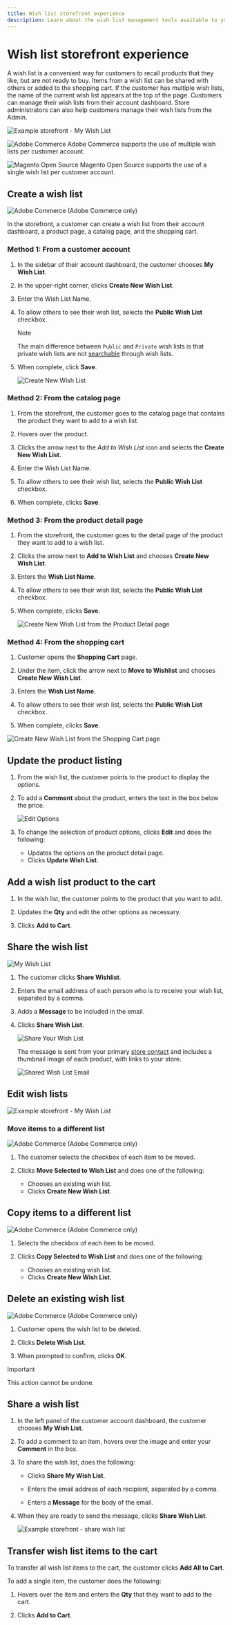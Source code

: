 ```yaml
---
title: Wish list storefront experience
description: Learn about the wish list management tools available to your customers on the storefront.
---
```

# Wish list storefront experience

A wish list is a convenient way for customers to recall products that they like, but are not ready to buy. Items from a wish list can be shared with others or added to the shopping cart. If the customer has multiple wish lists, the name of the current wish list appears at the top of the page. Customers can manage their wish lists from their account dashboard. Store administrators can also help customers manage their wish lists from the Admin.

![Example storefront - My Wish List](./assets/storefront-my-wishlist.png)<!-- zoom -->

![Adobe Commerce](../assets/adobe-logo.svg) Adobe Commerce supports the use of multiple wish lists per customer account.

![Magento Open Source](../assets/open-source.svg) Magento Open Source supports the use of a single wish list per customer account.

## Create a wish list

![Adobe Commerce](../assets/adobe-logo.svg) (Adobe Commerce only)

In the storefront, a customer can create a wish list from their account dashboard, a product page, a catalog page, and the shopping cart.

### Method 1: From a customer account

1. In the sidebar of their account dashboard, the customer chooses **My Wish List**.

1. In the upper-right corner, clicks **Create New Wish List**.

1. Enter the Wish List Name.

1. To allow others to see their wish list, selects the **Public Wish List** checkbox.

   >[!NOTE]
   >
   >The main difference between `Public` and `Private` wish lists is that private wish lists are not [searchable](wishlist-configuration.md#add-wish-list-search) through wish lists.

1. When complete, click **Save**.

   ![Create New Wish List](./assets/account-dashboard-wishlist-create-new.png)<!-- zoom -->

### Method 2: From the catalog page

1. From the storefront, the customer goes to the catalog page that contains the product they want to add to a wish list.

1. Hovers over the product.

1. Clicks the arrow next to the _Add to Wish List_ icon and selects the **Create New Wish List**.

1. Enter the Wish List Name.

1. To allow others to see their wish list, selects the **Public Wish List** checkbox.

1. When complete, clicks **Save**.

### Method 3: From the product detail page

1. From the storefront, the customer goes to the detail page of the product they want to add to a wish list.

1. Clicks the arrow next to **Add to Wish List** and chooses **Create New Wish List**.

1. Enters the **Wish List Name**.

1. To allow others to see their wish list, selects the **Public Wish List** checkbox.

1. When complete, clicks **Save**.

   ![Create New Wish List from the Product Detail page](./assets/account-dashboard-wishlist-create-from-pdp.png)<!-- zoom -->

### Method 4: From the shopping cart

1. Customer opens the **Shopping Cart** page.

1. Under the item, click the arrow next to **Move to Wishlist** and chooses **Create New Wish List**.

1. Enters the **Wish List Name**.

1. To allow others to see their wish list, selects the **Public Wish List** checkbox.

1. When complete, clicks **Save**.

![Create New Wish List from the Shopping Cart page](./assets/account-dashboard-wishlist-create-from-cart.png)<!-- zoom -->

## Update the product listing

1. From the wish list, the customer points to the product to display the options.

1. To add a **Comment** about the product, enters the text in the box below the price.

    ![Edit Options](./assets/account-dashboard-wishlist-edit-options.png)<!-- zoom -->

1. To change the selection of product options, clicks **Edit** and does the following:

    - Updates the options on the product detail page.
    - Clicks **Update Wish List**.

## Add a wish list product to the cart

1. In the wish list, the customer points to the product that you want to add.

1. Updates the **Qty** and edit the other options as necessary.

1. Clicks **Add to Cart**.

## Share the wish list

![My Wish List](./assets/account-dashboard-wishlist.png)<!-- zoom -->

1. The customer clicks **Share Wishlist**.

1. Enters the email address of each person who is to receive your wish list, separated by a comma.

1. Adds a **Message** to be included in the email.

1. Clicks **Share Wish List**.

   ![Share Your Wish List](./assets/account-dashboard-wishlist-sharing.png)<!-- zoom -->

   The message is sent from your primary [store contact](https://docs.magento.com/user-guide/stores/store-email-addresses.html) and includes a thumbnail image of each product, with links to your store.

   ![Shared Wish List Email](./assets/account-dashboard-wishlist-sharing-email.png)<!-- zoom -->

## Edit wish lists

![Example storefront - My Wish List](./assets/storefront-customer-wishlist-edit.png)<!-- zoom -->

### Move items to a different list

![Adobe Commerce](../assets/adobe-logo.svg) (Adobe Commerce only)

1. The customer selects the checkbox of each item to be moved.

1. Clicks **Move Selected to Wish List** and does one of the following:

    - Chooses an existing wish list.
    - Clicks **Create New Wish List**.

## Copy items to a different list

![Adobe Commerce](../assets/adobe-logo.svg) (Adobe Commerce only)

1. Selects the checkbox of each item to be moved.

1. Clicks **Copy Selected to Wish List** and does one of the following:

    - Chooses an existing wish list.
    - Clicks **Create New Wish List**.

## Delete an existing wish list

![Adobe Commerce](../assets/adobe-logo.svg) (Adobe Commerce only)

1. Customer opens the wish list to be deleted.

1. Clicks **Delete Wish List**.

1. When prompted to confirm, clicks **OK**.

>[!IMPORTANT]
>
>This action cannot be undone.

## Share a wish list

1. In the left panel of the customer account dashboard, the customer chooses **My Wish List**.

1. To add a comment to an item, hovers over the image and enter your **Comment** in the box.

1. To share the wish list, does the following:

   - Clicks **Share My Wish List**.

   - Enters the email address of each recipient, separated by a comma.

   - Enters a **Message** for the body of the email.

1. When they are ready to send the message, clicks **Share Wish List**.

   ![Example storefront - share wish list](./assets/storefront-wishlist-sharing.png)<!-- zoom -->

## Transfer wish list items to the cart

To transfer all wish list items to the cart, the customer clicks **Add All to Cart**.

To add a single item, the customer does the following:

1. Hovers over the item and enters the **Qty** that they want to add to the cart.

1. Clicks **Add to Cart**.
